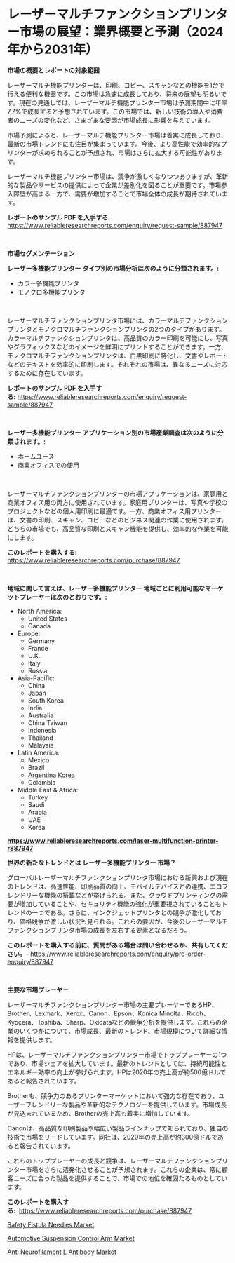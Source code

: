 <p><h1>レーザーマルチファンクションプリンター市場の展望：業界概要と予測（2024年から2031年）</h1></p><p><strong>市場の概要とレポートの対象範囲</strong></p>
<p><p>レーザーマルチ機能プリンターは、印刷、コピー、スキャンなどの機能を1台で行える便利な機器です。この市場は急速に成長しており、将来の展望も明るいです。現在の見通しでは、レーザーマルチ機能プリンター市場は予測期間中に年率7.7%で成長すると予想されています。この市場では、新しい技術の導入や消費者のニーズの変化など、さまざまな要因が市場成長に影響を与えています。</p><p>市場予測によると、レーザーマルチ機能プリンター市場は着実に成長しており、最新の市場トレンドにも注目が集まっています。今後、より高性能で効率的なプリンターが求められることが予想され、市場はさらに拡大する可能性があります。</p><p>レーザーマルチ機能プリンター市場は、競争が激しくなりつつありますが、革新的な製品やサービスの提供によって企業が差別化を図ることが重要です。市場参入障壁が高まる一方で、需要が増加することで市場全体の成長が期待されています。</p></p>
<p><strong>レポートのサンプル PDF を入手する:</strong> <a href="https://www.reliableresearchreports.com/enquiry/request-sample/887947">https://www.reliableresearchreports.com/enquiry/request-sample/887947</a></p>
<p>&nbsp;</p>
<p><strong>市場セグメンテーション</strong></p>
<p><strong>レーザー多機能プリンター タイプ別の市場分析は次のように分類されます。:</strong></p>
<p><ul><li>カラー多機能プリンタ</li><li>モノクロ多機能プリンタ</li></ul></p>
<p>&nbsp;</p>
<p><p>レーザーマルチファンクションプリンタ市場には、カラーマルチファンクションプリンタとモノクロマルチファンクションプリンタの2つのタイプがあります。カラーマルチファンクションプリンタは、高品質のカラー印刷を可能にし、写真やグラフィックスなどのイメージを鮮明にプリントすることができます。一方、モノクロマルチファンクションプリンタは、白黒印刷に特化し、文書やレポートなどのテキストを効率的に印刷します。それぞれの市場は、異なるニーズに対応するために存在しています。</p></p>
<p><strong>レポートのサンプル PDF を入手する:</strong>&nbsp;<a href="https://www.reliableresearchreports.com/enquiry/request-sample/887947">https://www.reliableresearchreports.com/enquiry/request-sample/887947</a></p>
<p>&nbsp;</p>
<p><strong> レーザー多機能プリンター アプリケーション別の市場産業調査は次のように分類されます。:</strong></p>
<p><ul><li>ホームユース</li><li>商業オフィスでの使用</li></ul></p>
<p>&nbsp;</p>
<p><p>レーザーマルチファンクションプリンターの市場アプリケーションは、家庭用と商業オフィス用の両方に使用されています。家庭用プリンターは、写真や学校のプロジェクトなどの個人用印刷に最適です。一方、商業オフィス用プリンターは、文書の印刷、スキャン、コピーなどのビジネス関連の作業に使用されます。どちらの市場でも、高品質な印刷とスキャン機能を提供し、効率的な作業を可能にします。</p></p>
<p><strong>このレポートを購入する:</strong>&nbsp; <a href="https://www.reliableresearchreports.com/purchase/887947">https://www.reliableresearchreports.com/purchase/887947</a></p>
<p>&nbsp;</p>
<p><strong>地域に関して言えば、レーザー多機能プリンター 地域ごとに利用可能なマーケットプレーヤーは次のとおりです。:</strong></p>
<p><ul>
    <li>
        North America:
        <ul>
            <li>United States</li>
            <li>Canada</li>
        </ul>
    </li>
    <li>
        Europe:
        <ul>
            <li>Germany</li>
            <li>France</li>
            <li>U.K.</li>
            <li>Italy</li>
            <li>Russia</li>
        </ul>
    </li>
    <li>
        Asia-Pacific:
        <ul>
            <li>China</li>
            <li>Japan</li>
            <li>South Korea</li>
            <li>India</li>
            <li>Australia</li>
            <li>China Taiwan</li>
            <li>Indonesia</li>
            <li>Thailand</li>
            <li>Malaysia</li>
        </ul>
    </li>
    <li>
        Latin America:
        <ul>
            <li>Mexico</li>
            <li>Brazil</li>
            <li>Argentina Korea</li>
            <li>Colombia</li>
        </ul>
    </li>
    <li>
        Middle East & Africa:
        <ul>
            <li>Turkey</li>
            <li>Saudi</li>
            <li>Arabia</li>
            <li>UAE</li>
            <li>Korea</li>
        </ul>
    </li>
    </ul></p>
<p><strong><a href="https://www.reliableresearchreports.com/laser-multifunction-printer-r887947">https://www.reliableresearchreports.com/laser-multifunction-printer-r887947</a></strong>&nbsp;</p>
<p><strong>世界の新たなトレンドとは レーザー多機能プリンター 市場？</strong></p>
<p><p>グローバルレーザーマルチファンクションプリンタ市場における新興および現在のトレンドは、高速性能、印刷品質の向上、モバイルデバイスとの連携、エコフレンドリーな機能の搭載などが挙げられる。また、クラウドプリンティングの需要が増加していることや、セキュリティ機能の強化が重要視されていることもトレンドの一つである。さらに、インクジェットプリンタとの競争が激化しており、価格競争が激しい状況も見られる。これらの要因が、今後のレーザーマルチファンクションプリンタ市場の成長を左右する要素となるだろう。</p></p>
<p><strong>このレポートを購入する前に、質問がある場合は問い合わせるか、共有してください。</strong>- <a href="https://www.reliableresearchreports.com/enquiry/pre-order-enquiry/887947">https://www.reliableresearchreports.com/enquiry/pre-order-enquiry/887947</a></p>
<p>&nbsp;</p>
<p><strong>主要な市場プレーヤー</strong></p>
<p><p>レーザーマルチファンクションプリンター市場の主要プレーヤーであるHP、Brother、Lexmark、Xerox、Canon、Epson、Konica Minolta、Ricoh、Kyocera、Toshiba、Sharp、Okidataなどの競争分析を提供します。これらの企業のいくつかについて、市場成長、最新のトレンド、市場規模について詳細な情報を提供します。</p><p>HPは、レーザーマルチファンクションプリンター市場でトッププレーヤーの1つであり、市場シェアを拡大しています。最新のトレンドとしては、持続可能性とエネルギー効率の向上が挙げられます。HPは2020年の売上高が約500億ドルであると報告されています。</p><p>Brotherも、競争力のあるプリンターマーケットにおいて強力な存在であり、ユーザーフレンドリーな製品や革新的なテクノロジーを提供しています。市場成長が見込まれているため、Brotherの売上高も着実に増加しています。</p><p>Canonは、高品質な印刷製品や幅広い製品ラインナップで知られており、独自の技術で市場をリードしています。同社は、2020年の売上高が約300億ドルであると報告されています。</p><p>これらのトッププレーヤーの成長と競争は、レーザーマルチファンクションプリンター市場をさらに活発化させることが予想されます。これらの企業は、常に顧客ニーズに合った製品を提供することで、市場での地位を確固たるものとしています。</p></p>
<p><strong>このレポートを購入する:</strong>&nbsp;&nbsp;<a href="https://www.reliableresearchreports.com/purchase/887947">https://www.reliableresearchreports.com/purchase/887947</a></p>
<p><p><a href="https://github.com/moyahfrancoestellec51j635wcx/Market-Research-Report-List-2/blob/main/safety-fistula-needles-market.md">Safety Fistula Needles Market</a></p><p><a href="https://www.linkedin.com/pulse/automotive-suspension-control-arm-market-insights-players-7xome?trackingId=675wu0B9Zji%2BXkSQcqmAxw%3D%3D">Automotive Suspension Control Arm Market</a></p><p><a href="https://www.linkedin.com/pulse/anti-neurofilament-l-antibody-market-size-furnishes-valuable-iacwe?trackingId=0Ix8wVaSnTfGMSjDqwgopA%3D%3D">Anti Neurofilament L Antibody Market</a></p></p>